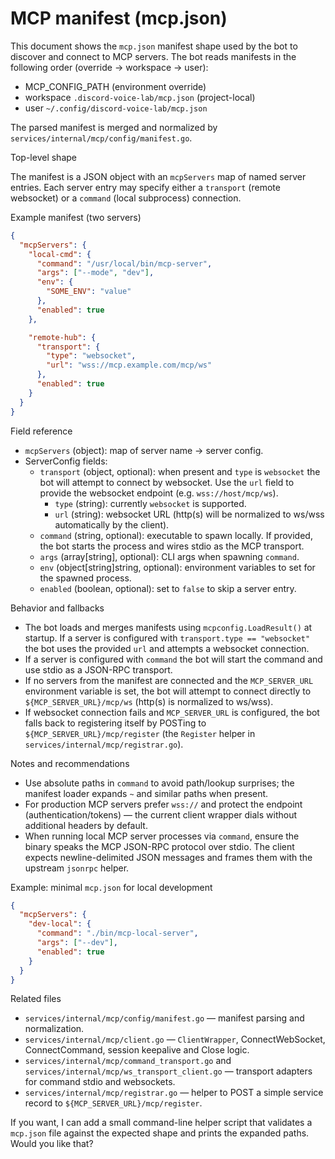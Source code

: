 # MCP manifest (mcp.json)

This document shows the `mcp.json` manifest shape used by the bot to discover and connect to MCP servers. The bot reads manifests in the following order (override -> workspace -> user):

- MCP_CONFIG_PATH (environment override)
- workspace `.discord-voice-lab/mcp.json` (project-local)
- user `~/.config/discord-voice-lab/mcp.json`

The parsed manifest is merged and normalized by `services/internal/mcp/config/manifest.go`.

Top-level shape

The manifest is a JSON object with an `mcpServers` map of named server entries. Each server entry may specify either a `transport` (remote websocket) or a `command` (local subprocess) connection.

Example manifest (two servers)

```json
{
  "mcpServers": {
    "local-cmd": {
      "command": "/usr/local/bin/mcp-server",
      "args": ["--mode", "dev"],
      "env": {
        "SOME_ENV": "value"
      },
      "enabled": true
    },

    "remote-hub": {
      "transport": {
        "type": "websocket",
        "url": "wss://mcp.example.com/mcp/ws"
      },
      "enabled": true
    }
  }
}
```

Field reference

- `mcpServers` (object): map of server name -> server config.
- ServerConfig fields:
  - `transport` (object, optional): when present and `type` is `websocket` the bot will attempt to connect by websocket. Use the `url` field to provide the websocket endpoint (e.g. `wss://host/mcp/ws`).
    - `type` (string): currently `websocket` is supported.
    - `url` (string): websocket URL (http(s) will be normalized to ws/wss automatically by the client).
  - `command` (string, optional): executable to spawn locally. If provided, the bot starts the process and wires stdio as the MCP transport.
  - `args` (array[string], optional): CLI args when spawning `command`.
  - `env` (object[string]string, optional): environment variables to set for the spawned process.
  - `enabled` (boolean, optional): set to `false` to skip a server entry.

Behavior and fallbacks

- The bot loads and merges manifests using `mcpconfig.LoadResult()` at startup. If a server is configured with `transport.type == "websocket"` the bot uses the provided `url` and attempts a websocket connection.
- If a server is configured with `command` the bot will start the command and use stdio as a JSON-RPC transport.
- If no servers from the manifest are connected and the `MCP_SERVER_URL` environment variable is set, the bot will attempt to connect directly to `${MCP_SERVER_URL}/mcp/ws` (http(s) is normalized to ws/wss).
- If websocket connection fails and `MCP_SERVER_URL` is configured, the bot falls back to registering itself by POSTing to `${MCP_SERVER_URL}/mcp/register` (the `Register` helper in `services/internal/mcp/registrar.go`).

Notes and recommendations

- Use absolute paths in `command` to avoid path/lookup surprises; the manifest loader expands `~` and similar paths when present.
- For production MCP servers prefer `wss://` and protect the endpoint (authentication/tokens) — the current client wrapper dials without additional headers by default.
- When running local MCP server processes via `command`, ensure the binary speaks the MCP JSON-RPC protocol over stdio. The client expects newline-delimited JSON messages and frames them with the upstream `jsonrpc` helper.

Example: minimal `mcp.json` for local development

```json
{
  "mcpServers": {
    "dev-local": {
      "command": "./bin/mcp-local-server",
      "args": ["--dev"],
      "enabled": true
    }
  }
}
```

Related files

- `services/internal/mcp/config/manifest.go` — manifest parsing and normalization.
- `services/internal/mcp/client.go` — `ClientWrapper`, ConnectWebSocket, ConnectCommand, session keepalive and Close logic.
- `services/internal/mcp/command_transport.go` and `services/internal/mcp/ws_transport_client.go` — transport adapters for command stdio and websockets.
- `services/internal/mcp/registrar.go` — helper to POST a simple service record to `${MCP_SERVER_URL}/mcp/register`.

If you want, I can add a small command-line helper script that validates a `mcp.json` file against the expected shape and prints the expanded paths. Would you like that?